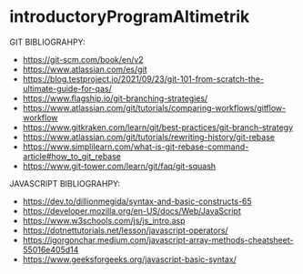 # introductoryProgramAltimetrik

GIT BIBLIOGRAHPY:

* https://git-scm.com/book/en/v2
* https://www.atlassian.com/es/git
* https://blog.testproject.io/2021/09/23/git-101-from-scratch-the-ultimate-guide-for-qas/
* https://www.flagship.io/git-branching-strategies/
* https://www.atlassian.com/git/tutorials/comparing-workflows/gitflow-workflow
* https://www.gitkraken.com/learn/git/best-practices/git-branch-strategy
* https://www.atlassian.com/git/tutorials/rewriting-history/git-rebase
* https://www.simplilearn.com/what-is-git-rebase-command-article#how_to_git_rebase
* https://www.git-tower.com/learn/git/faq/git-squash


JAVASCRIPT BIBLIOGRAHPY:

* https://dev.to/dillionmegida/syntax-and-basic-constructs-65
* https://developer.mozilla.org/en-US/docs/Web/JavaScript
* https://www.w3schools.com/js/js_intro.asp
* https://dotnettutorials.net/lesson/javascript-operators/
* https://igorgonchar.medium.com/javascript-array-methods-cheatsheet-55016e405d14
* https://www.geeksforgeeks.org/javascript-basic-syntax/